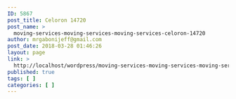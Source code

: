 ```yaml
---
ID: 5867
post_title: Celoron 14720
post_name: >
  moving-services-moving-services-moving-services-celoron-14720
author: mrgabonijeff@gmail.com
post_date: 2018-03-28 01:46:26
layout: page
link: >
  http://localhost/wordpress/moving-services-moving-services-moving-services-celoron-14720/
published: true
tags: [ ]
categories: [ ]
---
```

